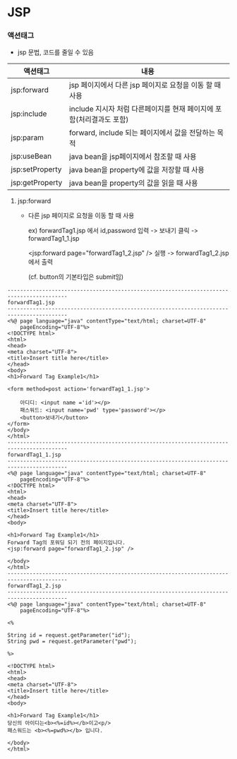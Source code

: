 # JSP

### 액션태그

- jsp 문법, 코드를 줄일 수 있음

| 액션태그        | 내용                                                         |
| ----------- | ----------------------------------------------------------- |
| jsp:forward | jsp 페이지에서 다른 jsp 페이지로 요청을 이동 할 때 사용 |
| jsp:include | include 지시자 처럼 다른페이지를 현재 페이지에 포함(처리결과도 포함) |
| jsp:param | forward, include 되는 페이지에서 값을 전달하는 목적 |
| jsp:useBean | java bean을 jsp페이지에서 참조할 때 사용 |
| jsp:setProperty | java bean을 property에 값을 저장할 때 사용 |
| jsp:getProperty | java bean을 property의 값을 읽을 때 사용 |

  

1. jsp:forward

   - 다른 jsp 페이지로 요청을 이동 할 때 사용

     ex) forwardTag1.jsp 에서 id,password 입력 -> 보내기 클릭 -> forwardTag1_1.jsp 

     <jsp:forward page="forwardTag1_2.jsp" /> 실행 -> forwardTag1_2.jsp 에서 출력

     (cf. button의 기본타입은 submit임)

```
-----------------------------------------------------------------------------------------
forwardTag1.jsp
-----------------------------------------------------------------------------------------
<%@ page language="java" contentType="text/html; charset=UTF-8"
    pageEncoding="UTF-8"%>
<!DOCTYPE html>
<html>
<head>
<meta charset="UTF-8">
<title>Insert title here</title>
</head>
<body>
<h1>Forward Tag Example1</h1>

<form method=post action='forwardTag1_1.jsp'>

	아디디: <input name ='id'></p>
	패스워드: <input name='pwd' type='password'></p>
	<button>보내기</button>
</form>
</body>
</html>
-----------------------------------------------------------------------------------------
forwardTag1_1.jsp
-----------------------------------------------------------------------------------------
<%@ page language="java" contentType="text/html; charset=UTF-8"
    pageEncoding="UTF-8"%>
<!DOCTYPE html>
<html>
<head>
<meta charset="UTF-8">
<title>Insert title here</title>
</head>
<body>

<h1>Forward Tag Example1</h1>
Forward Tag의 포워딩 되기 전의 페이지입니다.
<jsp:forward page="forwardTag1_2.jsp" />

</body>
</html>
-----------------------------------------------------------------------------------------
forwardTag1_2.jsp
-----------------------------------------------------------------------------------------
<%@ page language="java" contentType="text/html; charset=UTF-8"
    pageEncoding="UTF-8"%>

<%

String id = request.getParameter("id");
String pwd = request.getParameter("pwd");

%>

<!DOCTYPE html>
<html>
<head>
<meta charset="UTF-8">
<title>Insert title here</title>
</head>
<body>

<h1>Forward Tag Example1</h1>
당신의 아이디는<b><%=id%></b>이고<p/>
패스워드는 <b><%=pwd%></b> 입니다.

</body>
</html>
```

